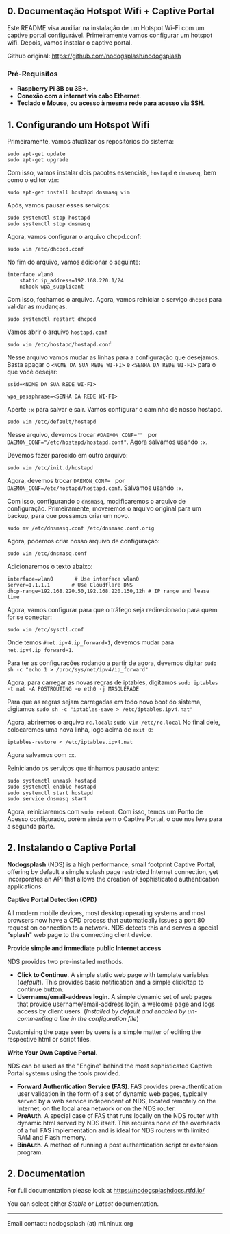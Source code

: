 ## 0. Documentação Hotspot Wifi + Captive Portal

Este README visa auxiliar na instalação de um Hotspot Wi-Fi com um captive portal configurável.
Primeiramente vamos configurar um hotspot wifi. Depois, vamos instalar o captive portal.

Github original: https://github.com/nodogsplash/nodogsplash

### Pré-Requisitos
 * **Raspberry Pi 3B ou 3B+**.
 * **Conexão com a internet via cabo Ethernet**.
 * **Teclado e Mouse, ou acesso à mesma rede para acesso via SSH**.


## 1. Configurando um Hotspot Wifi

Primeiramente, vamos atualizar os repositórios do sistema:

```
sudo apt-get update
sudo apt-get upgrade
```

Com isso, vamos instalar dois pacotes essenciais, `hostapd` e `dnsmasq`, bem como o editor `vim`:

`sudo apt-get install hostapd dnsmasq vim`

Após, vamos pausar esses serviços:

```
sudo systemctl stop hostapd
sudo systemctl stop dnsmasq
```

Agora, vamos configurar o arquivo dhcpd.conf:

`sudo vim /etc/dhcpcd.conf`

No fim do arquivo, vamos adicionar o seguinte:

```
interface wlan0
    static ip_address=192.168.220.1/24
    nohook wpa_supplicant
```

Com isso, fechamos o arquivo.
Agora, vamos reiniciar o serviço `dhcpcd` para validar as mudanças.

``` 
sudo systemctl restart dhcpcd
```

Vamos abrir o arquivo `hostapd.conf`

``` 
sudo vim /etc/hostapd/hostapd.conf
```

Nesse arquivo vamos mudar as linhas para a configuração que desejamos. Basta apagar o `<NOME DA SUA REDE WI-FI>` e `<SENHA DA REDE WI-FI>` para o que você desejar:

```
ssid=<NOME DA SUA REDE WI-FI>

wpa_passphrase=<SENHA DA REDE WI-FI>
```

Aperte `:x` para salvar e sair.
Vamos configurar o caminho de nosso hostapd.

```
sudo vim /etc/default/hostapd
```

Nesse arquivo, devemos trocar `#DAEMON_CONF="" ` por `DAEMON_CONF="/etc/hostapd/hostapd.conf"`.
Agora salvamos usando `:x`.


Devemos fazer parecido em outro arquivo:
```
sudo vim /etc/init.d/hostapd
```
Agora, devemos trocar `DAEMON_CONF= ` por `DAEMON_CONF=/etc/hostapd/hostapd.conf`.
Salvamos usando `:x`.

Com isso, configurando o `dnsmasq`, modificaremos o arquivo de configuração.
Primeiramente, moveremos o arquivo original para um backup, para que possamos criar um novo.
```
sudo mv /etc/dnsmasq.conf /etc/dnsmasq.conf.orig
```

Agora, podemos criar nosso arquivo de configuração:
```
sudo vim /etc/dnsmasq.conf
```
Adicionaremos o texto abaixo:
```
interface=wlan0       # Use interface wlan0  
server=1.1.1.1       # Use Cloudflare DNS  
dhcp-range=192.168.220.50,192.168.220.150,12h # IP range and lease time
```

Agora, vamos configurar para que o tráfego seja redirecionado para quem for se conectar:
```
sudo vim /etc/sysctl.conf
```
Onde temos `#net.ipv4.ip_forward=1`, devemos mudar para `net.ipv4.ip_forward=1`.

Para ter as configurações rodando a partir de agora, devemos digitar `sudo sh -c "echo 1 > /proc/sys/net/ipv4/ip_forward"`

Agora, para carregar as novas regras de iptables, digitamos `sudo iptables -t nat -A POSTROUTING -o eth0 -j MASQUERADE`

Para que as regras sejam carregadas em todo novo boot do sistema, digitamos `sudo sh -c "iptables-save > /etc/iptables.ipv4.nat"`

Agora, abriremos o arquivo `rc.local`:
`sudo vim /etc/rc.local`
No final dele, colocaremos uma nova linha, logo acima de `exit 0`:
```
iptables-restore < /etc/iptables.ipv4.nat
```

Agora salvamos com `:x`.

Reiniciando os serviços que tinhamos pausado antes:
```
sudo systemctl unmask hostapd
sudo systemctl enable hostapd
sudo systemctl start hostapd
sudo service dnsmasq start
```

Agora, reiniciaremos com `sudo reboot`.
Com isso, temos um Ponto de Acesso configurado, porém ainda sem o Captive Portal, o que nos leva para a segunda parte.

## 2. Instalando o Captive Portal


**Nodogsplash** (NDS) is a high performance, small footprint Captive Portal, offering by default a simple splash page restricted Internet connection, yet incorporates an API that allows the creation of sophisticated authentication applications.

**Captive Portal Detection (CPD)**

 All modern mobile devices, most desktop operating systems and most browsers now have a CPD process that automatically issues a port 80 request on connection to a network. NDS detects this and serves a special "**splash**" web page to the connecting client device.

**Provide simple and immediate public Internet access**

 NDS provides two pre-installed methods.

 * **Click to Continue**. A simple static web page with template variables (*default*). This provides basic notification and a simple click/tap to continue button.
 * **Username/email-address login**. A simple dynamic set of web pages that provide username/email-address login, a welcome page and logs access by client users. (*Installed by default and enabled by un-commenting a line in the configuration file*)

Customising the page seen by users is a simple matter of editing the respective html or script files.

**Write Your Own Captive Portal.**

 NDS can be used as the "Engine" behind the most sophisticated Captive Portal systems using the tools provided.

 * **Forward Authentication Service (FAS)**. FAS provides pre-authentication user validation in the form of a set of dynamic web pages, typically served by a web service independent of NDS, located remotely on the Internet, on the local area network or on the NDS router.
 * **PreAuth**. A special case of FAS that runs locally on the NDS router with dynamic html served by NDS itself. This requires none of the overheads of a full FAS implementation and is ideal for NDS routers with limited RAM and Flash memory.
 * **BinAuth**. A method of running a post authentication script or extension program.


## 2. Documentation

For full documentation please look at https://nodogsplashdocs.rtfd.io/

You can select either *Stable* or *Latest* documentation.

---

Email contact: nodogsplash (at) ml.ninux.org
